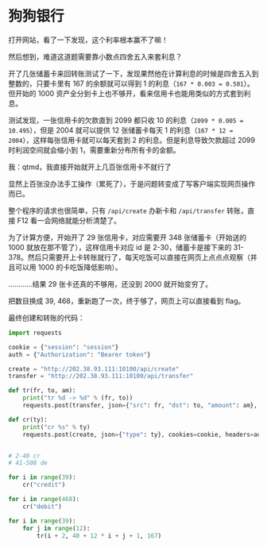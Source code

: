 # 狗狗银行

打开网站，看了一下发现，这个利率根本赢不了嘛！

然后想到，难道这道题需要靠小数点四舍五入来套利息？

开了几张储蓄卡来回转账测试了一下，发现果然他在计算利息的时候是四舍五入到整数的，只要卡里有 167 的余额就可以得到 1 的利息（`167 * 0.003 = 0.501`）。但开始的 1000 资产全分到卡上也不够开，看来信用卡也能用类似的方式套到利息。

测试发现，一张信用卡的欠款直到 2099 都只收 10 的利息（`2099 * 0.005 = 10.495`），但是 2004 就可以提供 12 张储蓄卡每天 1 的利息（`167 * 12 = 2004`），这样每张信用卡就可以每天套到 2 的利息。但是利息导致欠款超过 2099 时利润空间就会缩小到 1，需要重新分布所有卡的金额。

我：qtmd，我直接开始就开上几百张信用卡不就行了

显然上百张没办法手工操作（累死了），于是问题转变成了写客户端实现网页操作而已。

整个程序的请求也很简单，只有 `/api/create` 办新卡和 `/api/transfer` 转账，直接 F12 看一会网络就能分析清楚了。

为了计算方便，开始开了 29 张信用卡，对应需要开 348 张储蓄卡（开始送的 1000 就放在那不管了），这样信用卡对应 id 是 2-30，储蓄卡是接下来的 31-378。然后只需要开上卡转账就行了，每天吃饭可以直接在网页上点点点观察（并且可以用 1000 的卡吃饭降低影响）。

…………结果 29 张卡还真的不够用，还没到 2000 就开始变穷了。

把数目换成 39, 468，重新跑了一次，终于够了，网页上可以直接看到 flag。

最终创建和转账的代码：

```py
import requests

cookie = {"session": "session"}
auth = {"Authorization": "Bearer token"}

create = "http://202.38.93.111:10100/api/create"
transfer = "http://202.38.93.111:10100/api/transfer"

def tr(fr, to, am):
    print("tr %d -> %d" % (fr, to))
    requests.post(transfer, json={"src": fr, "dst": to, "amount": am}, cookies=cookie, headers=auth)

def cr(ty):
    print("cr %s" % ty)
    requests.post(create, json={"type": ty}, cookies=cookie, headers=auth)


# 2-40 cr
# 41-508 de

for i in range(39):
    cr("credit")

for i in range(468):
    cr("debit")

for i in range(39):
    for j in range(12):
        tr(i + 2, 40 + 12 * i + j + 1, 167)

```


